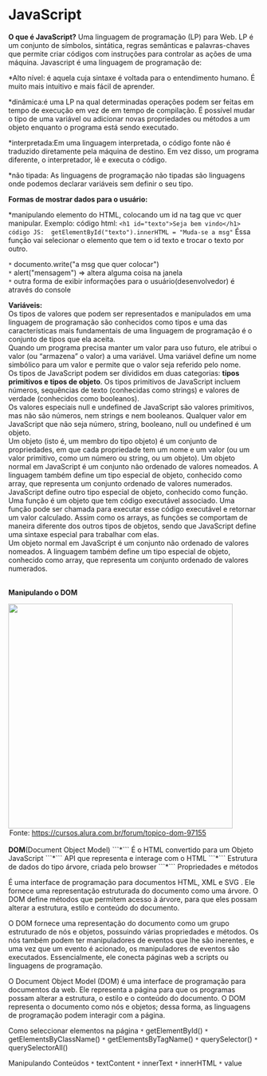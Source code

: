 # JavaScript


<strong>O que é JavaScript?</strong>
Uma linguagem de programação (LP) para Web. LP é um conjunto de símbolos, sintática, regras semânticas e palavras-chaves que permite criar códigos com instruções para controlar as ações de uma máquina. 
Javascript é uma linguagem de programação de:

*Alto nível: é aquela cuja sintaxe é voltada para o entendimento humano. É muito mais intuitivo e mais fácil de aprender.

*dinâmica:é uma LP na qual determinadas operações podem ser feitas em tempo de execução em vez de em tempo de compilação. É possível mudar o tipo de uma variável ou adicionar novas propriedades ou métodos a um objeto enquanto o programa está sendo executado.

*interpretada:Em uma linguagem interpretada, o código fonte não é traduzido diretamente pela máquina de destino. Em vez disso, um programa diferente, o interpretador, lê e executa o código.

*não tipada: As linguagens de programação não tipadas são linguagens onde podemos declarar variáveis sem definir o seu tipo.


<strong>Formas de mostrar dados para o usuário:</strong>

*manipulando elemento do HTML, colocando um id na tag que vc quer manipular. Exemplo: código html: ```<h1 id="texto">Seja bem vindo</h1>
         código JS:  getElementById("texto").innerHTML = "Muda-se a msg"```
Éssa função vai selecionar o elemento que tem o id texto e trocar o texto por outro.

```*``` documento.write("a msg que quer colocar")<br/>
```*``` alert("mensagem") => altera alguma coisa na janela<br/>
```*``` outra forma de exibir informações para o usuário(desenvolvedor) é através do console 

<strong>Variáveis:</strong><br/>
 Os tipos de valores que podem ser representados e manipulados em uma linguagem de programação são conhecidos como tipos e uma das características mais fundamentais de uma linguagem de programação é o conjunto de tipos que ela aceita.<br/>
 Quando um programa precisa manter um valor para uso futuro, ele atribui o valor (ou “armazena” o valor) a uma variável. Uma variável  define um nome simbólico para um valor e permite que o valor seja referido pelo nome.<br/>
 Os tipos de JavaScript podem ser divididos em duas categorias: <strong>tipos primitivos e tipos de objeto</strong>. Os tipos primitivos de JavaScript incluem números, sequências de texto (conhecidas como strings) e valores de verdade (conhecidos como booleanos). <br/>
 Os valores especiais null e undefined de JavaScript são valores primitivos, mas não são números, nem strings e nem booleanos. Qualquer valor em JavaScript que não seja número, string, booleano, null ou undefined é um objeto.<br/>
 Um objeto (isto é, um membro do tipo objeto) é um conjunto de propriedades, em que cada propriedade tem um nome e um valor (ou um valor primitivo, como um número ou string, ou um objeto). Um objeto normal em JavaScript é um conjunto não ordenado de valores nomeados. A linguagem também define um tipo especial de objeto, conhecido como array, que representa um conjunto ordenado de valores numerados.<br/>
 JavaScript define outro tipo especial de objeto, conhecido como função. Uma função é um objeto que tem código executável associado. Uma função pode ser chamada para executar esse código executável e retornar um valor calculado. Assim como os arrays, as funções se comportam de maneira diferente dos outros tipos de objetos, sendo que JavaScript define uma sintaxe especial para trabalhar com elas.<br/>
 Um objeto normal em JavaScript é um conjunto não ordenado de valores nomeados. A linguagem também define um tipo especial de objeto, conhecido como array, que representa um conjunto ordenado de valores numerados.<br/><br/>

<strong>Manipulando o DOM</strong>

<img src="assets/DOM.png" width=450px>
<legend>Fonte: <a href="https://cursos.alura.com.br/forum/topico-dom-97155">https://cursos.alura.com.br/forum/topico-dom-97155</a></legend>

<br>
<strong>DOM</strong>(Document Object Model)
	```*``` É o HTML convertido para um Objeto JavaScript
	```*``` API que representa e interage com o HTML
	```*``` Estrutura de dados do tipo árvore, criada pelo browser
	```*``` Propriedades e métodos
	
É uma interface de programação para documentos HTML, XML e SVG . Ele fornece uma representação estruturada do documento como uma árvore. O DOM define métodos que permitem acesso à árvore, para que eles possam alterar a estrutura, estilo e conteúdo do documento.

O DOM fornece uma representação do documento como um grupo estruturado de nós e objetos, possuindo várias propriedades e métodos. Os nós também podem ter manipuladores de eventos que lhe são inerentes, e uma vez que um evento é acionado, os manipuladores de eventos são executados. Essencialmente, ele conecta páginas web a scripts ou linguagens de programação.

O Document Object Model (DOM) é uma interface de programação para documentos da web. Ele representa a página para que os programas possam alterar a estrutura, o estilo e o conteúdo do documento. O DOM representa o documento como nós e objetos; dessa forma, as linguagens de programação podem interagir com a página.


Como seleccionar elementos na página
	```*``` getElementById()
	```*``` getElementsByClassName()
	```*``` getElementsByTagName()
	```*``` querySelector()
	```*``` querySelectorAll()
	
Manipulando Conteúdos
	```*``` textContent
	```*``` innerText
	```*``` innerHTML
	```*``` value



